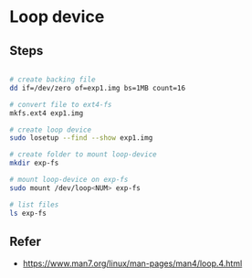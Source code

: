 # Loop device


## Steps


```sh linenums="1" title="snippet.sh" 

# create backing file
dd if=/dev/zero of=exp1.img bs=1MB count=16

# convert file to ext4-fs
mkfs.ext4 exp1.img

# create loop device
sudo losetup --find --show exp1.img

# create folder to mount loop-device
mkdir exp-fs

# mount loop-device on exp-fs
sudo mount /dev/loop<NUM> exp-fs

# list files
ls exp-fs

```


## Refer
- <https://www.man7.org/linux/man-pages/man4/loop.4.html>